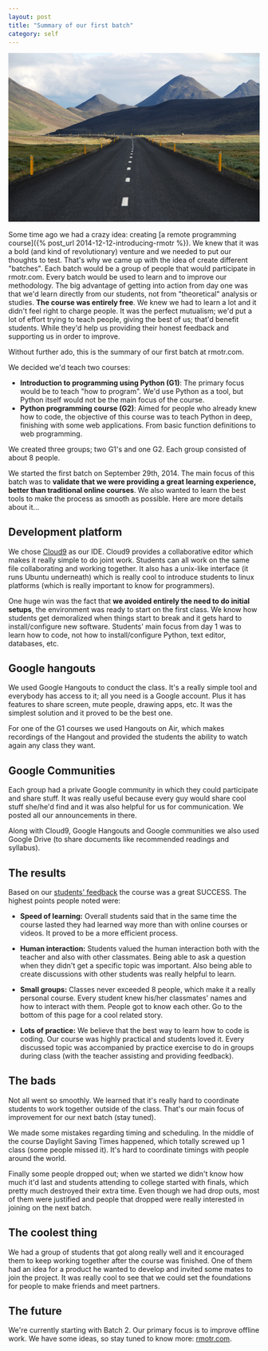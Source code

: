 ```yaml
---
layout: post
title: "Summary of our first batch"
category: self
---
```


![Cover picture](/public/imgs/2014-12-22-rmotr-first-batch-summary/cover.jpg)

Some time ago we had a crazy idea: creating [a remote programming course]({% post_url 2014-12-12-introducing-rmotr %}). We knew that it was a bold (and kind of revolutionary) venture and we needed to put our thoughts to test. That's why we came up with the idea of create different "batches". Each batch would be a group of people that would participate in rmotr.com. Every batch would be used to learn and to improve our methodology. The big advantage of getting into action from day one was that we'd learn directly from our students, not from "theoretical" analysis or studies. **The course was entirely free**. We knew we had to learn a lot and it didn't feel right to charge people. It was the perfect mutualism; we'd put a lot of effort trying to teach people, giving the best of us; that'd benefit students. While they'd help us providing their honest feedback and supporting us in order to improve.

Without further ado, this is the summary of our first batch at rmotr.com.

We decided we'd teach two courses:

* **Introduction to programming using Python (G1)**: The primary focus would be to teach "how to program". We'd use Python as a tool, but Python itself would not be the main focus of the course.
* **Python programming course (G2)**: Aimed for people who already knew how to code, the objective of this course was to teach Python in deep, finishing with some web applications. From basic function definitions to web programming.

We created three groups; two G1's and one G2. Each group consisted of about 8 people. 

We started the first batch on September 29th, 2014. The main focus of this batch was to **validate that we were providing a great learning experience, better than traditional online courses**. We also wanted to learn the best tools to make the process as smooth as possible. Here are more details about it...

## Development platform

We chose [Cloud9](http://c9.io) as our IDE. Cloud9 provides a collaborative editor which makes it really simple to do joint work. Students can all work on the same file collaborating and working together. It also has a unix-like interface (it runs Ubuntu underneath) which is really cool to introduce students to linux platforms (which is really important to know for programmers).

One huge win was the fact that **we avoided entirely the need to do initial setups**, the environment was ready to start on the first class. We know how students get demoralized when things start to break and it gets hard to install/configure new software. Students' main focus from day 1 was to learn how to code, not how to install/configure Python, text editor, databases, etc.

## Google hangouts

We used Google Hangouts to conduct the class. It's a really simple tool and everybody has access to it; all you need is a Google account. Plus it has features to share screen, mute people, drawing apps, etc. It was the simplest solution and it proved to be the best one.

For one of the G1 courses we used Hangouts on Air, which makes recordings of the Hangout and provided the students the ability to watch again any class they want.

## Google Communities

Each group had a private Google community in which they could participate and share stuff. It was really useful because every guy would share cool stuff she/he'd find and it was also helpful for us for communication. We posted all our announcements in there.

Along with Cloud9, Google Hangouts and Google communities we also used Google Drive (to share documents like recommended readings and syllabus).

## The results

Based on our [students' feedback](http://rmotr.com/#testimonials) the course was a great SUCCESS. The highest points people noted were:

* **Speed of learning:** Overall students said that in the same time the course lasted they had learned way more than with online courses or videos. It proved to be a more efficient process.

* **Human interaction:** Students valued the human interaction both with the teacher and also with other classmates. Being able to ask a question when they didn't get a specific topic was important. Also being able to create discussions with other students was really helpful to learn.

* **Small groups:** Classes never exceeded 8 people, which make it a really personal course. Every student knew his/her classmates' names and how to interact with them. People got to know each other. Go to the bottom of this page for a cool related story.

* **Lots of practice:** We believe that the best way to learn how to code is coding. Our course was highly practical and students loved it. Every discussed topic was accompanied by practice exercise to do in groups during class (with the teacher assisting and providing feedback).

## The bads

Not all went so smoothly. We learned that it's really hard to coordinate students to work together outside of the class. That's our main focus of improvement for our next batch (stay tuned).

We made some mistakes regarding timing and scheduling. In the middle of the course Daylight Saving Times happened, which totally screwed up 1 class (some people missed it). It's hard to coordinate timings with people around the world.

Finally some people dropped out; when we started we didn't know how much it'd last and students attending to college started with finals, which pretty much destroyed their extra time. Even though we had drop outs, most of them were justified and people that dropped were really interested in joining on the next batch.

## The coolest thing

We had a group of students that got along really well and it encouraged them to keep working together after the course was finished. One of them had an idea for a product he wanted to develop and invited some mates to join the project. It was really cool to see that we could set the foundations for people to make friends and meet partners.

## The future

We're currently starting with Batch 2. Our primary focus is to improve offline work. We have some ideas, so stay tuned to know more: [rmotr.com](http://rmotr.com).
